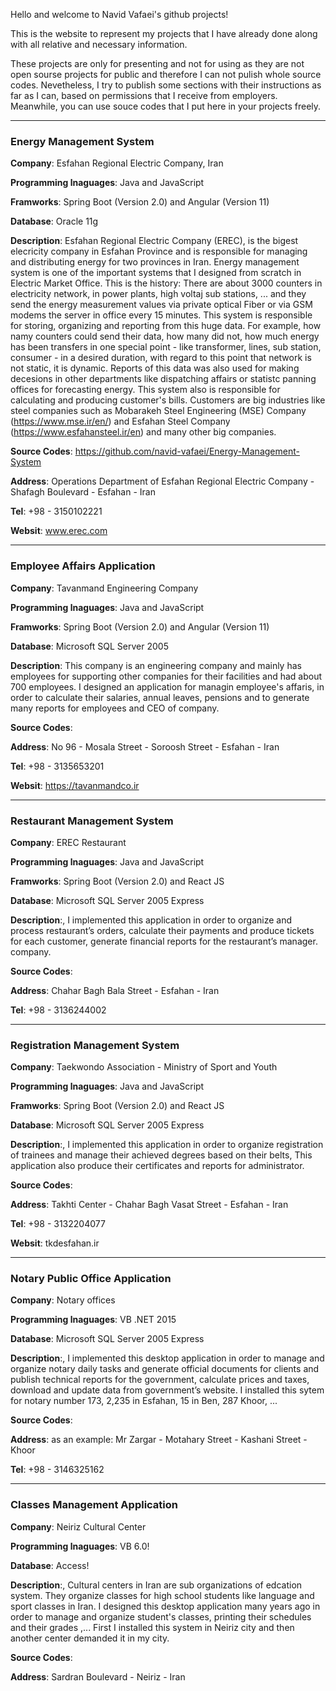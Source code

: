 Hello and welcome to Navid Vafaei's github projects!

This is the website to represent my projects that I have already done along with all relative and necessary information.

These projects are only for presenting and not for using as they are not open sourse projects for public and therefore I can not pulish whole source codes. Nevetheless, I try to publish some sections with their instructions as far as I can, based on permissions that I receive from employers.
Meanwhile, you can use souce codes that I put here in your projects freely.

---
### Energy Management System

**Company**: Esfahan Regional Electric Company, Iran

**Programming lnaguages**: Java and JavaScript

**Framworks**: Spring Boot (Version 2.0) and Angular (Version 11)

**Database**: Oracle 11g

**Description**: Esfahan Regional Electric Company (EREC), is the bigest elecricity company in Esfahan Province and is responsible for managing and distributing energy for two provinces in Iran. Energy management system is one of the important systems that I designed from scratch in Electric Market Office. This is the history: There are about 3000 counters in electricity network, in power plants, high voltaj sub stations, ... and they send the energy measurement values via private optical Fiber or via GSM modems the server in office every 15 minutes. This system is responsible for storing, organizing and reporting from this huge data. For example, how namy counters could send their data, how many did not, how much energy has been transfers in one special point - like transformer, lines, sub station, consumer - in a desired duration, with regard to this point that network is not static, it is dynamic. Reports of this data was also used for making decesions in other departments like dispatching affairs or statistc panning offices for forecasting energy. This system also is responsible for calculating and producing customer's bills. Customers are big industries like steel companies such as Mobarakeh Steel Engineering (MSE) Company (https://www.mse.ir/en/) and Esfahan Steel Company (https://www.esfahansteel.ir/en) and many other big companies.

**Source Codes**: https://github.com/navid-vafaei/Energy-Management-System

**Address**: Operations Department of Esfahan Regional Electric Company - Shafagh Boulevard - Esfahan - Iran

**Tel**: +98 - 3150102221

**Websit**: www.erec.com


-----
### Employee Affairs Application

**Company**: Tavanmand Engineering Company

**Programming lnaguages**: Java and JavaScript

**Framworks**: Spring Boot (Version 2.0) and Angular (Version 11)

**Database**: Microsoft SQL Server 2005

**Description**: This company is an engineering company and mainly has employees for supporting other companies for their facilities and had about 700 employees. I designed an application for managin employee's affaris, in order to calculate their salaries, annual leaves, pensions and to generate many reports for employees and CEO of company.

**Source Codes**:

**Address**: No 96 - Mosala Street - Soroosh Street - Esfahan - Iran

**Tel**: +98 - 3135653201

**Websit**: https://tavanmandco.ir



-----
### Restaurant Management System

**Company**: EREC Restaurant

**Programming lnaguages**: Java and JavaScript

**Framworks**: Spring Boot (Version 2.0) and React JS

**Database**: Microsoft SQL Server 2005 Express

**Description**:, I implemented this application in order to organize and process restaurant’s orders, calculate their payments and produce tickets for each customer, generate financial reports for the restaurant’s manager.
company.

**Source Codes**: 

**Address**: Chahar Bagh Bala Street - Esfahan - Iran

**Tel**: +98 - 3136244002



-----
### Registration Management System

**Company**: Taekwondo Association - Ministry of Sport and Youth

**Programming lnaguages**: Java and JavaScript

**Framworks**: Spring Boot (Version 2.0) and React JS

**Database**: Microsoft SQL Server 2005 Express

**Description**:, I implemented this application in order to organize registration of trainees and manage their achieved degrees based on their belts, This application also produce their certificates and reports for administrator.

**Source Codes**:

**Address**: Takhti Center - Chahar Bagh Vasat Street - Esfahan - Iran

**Tel**: +98 - 3132204077

**Websit**: tkdesfahan.ir


-----
### Notary Public Office Application

**Company**: Notary offices

**Programming lnaguages**: VB .NET 2015

**Database**: Microsoft SQL Server 2005 Express

**Description**:, I implemented this desktop application in order to manage and organize notary daily tasks and generate official documents for clients and publish technical reports for the government, calculate prices and taxes, download and update data from government’s website. I installed this sytem for notary number 173, 2,235 in Esfahan, 15 in Ben, 287 Khoor, ...

**Source Codes**:

**Address**: as an example: Mr Zargar - Motahary Street - Kashani Street - Khoor

**Tel**: +98 - 3146325162



-----
### Classes Management Application

**Company**: Neiriz Cultural Center

**Programming lnaguages**: VB 6.0!

**Database**: Access!

**Description**:, Cultural centers in Iran are sub organizations of edcation system. They organize classes for high school students like language and sport classes in Iran. I designed this desktop application many years ago in order to manage and organize student's classes, printing their schedules and their grades ,... First I installed this system in Neiriz city and then another center demanded it in my city.

**Source Codes**:

**Address**: Sardran Boulevard - Neiriz - Iran
